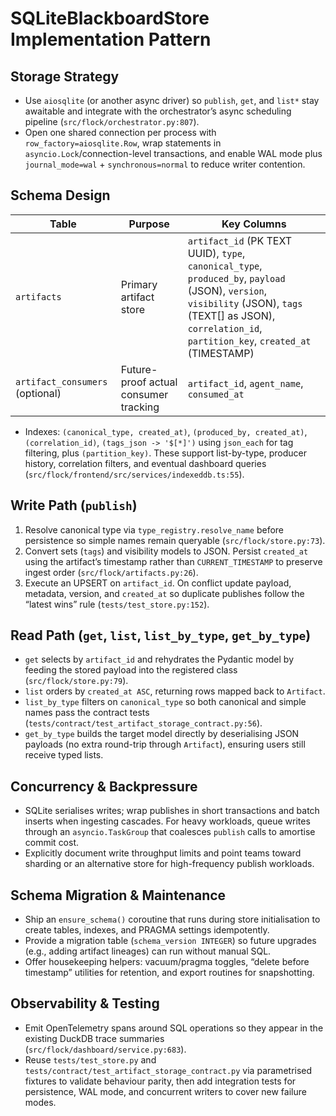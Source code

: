 # SQLiteBlackboardStore Implementation Pattern

## Storage Strategy

- Use `aiosqlite` (or another async driver) so `publish`, `get`, and `list*` stay awaitable and integrate with the orchestrator’s async scheduling pipeline (`src/flock/orchestrator.py:807`).
- Open one shared connection per process with `row_factory=aiosqlite.Row`, wrap statements in `asyncio.Lock`/connection-level transactions, and enable WAL mode plus `journal_mode=wal` + `synchronous=normal` to reduce writer contention.

## Schema Design

| Table | Purpose | Key Columns |
|-------|---------|-------------|
| `artifacts` | Primary artifact store | `artifact_id` (PK TEXT UUID), `type`, `canonical_type`, `produced_by`, `payload` (JSON), `version`, `visibility` (JSON), `tags` (TEXT[] as JSON), `correlation_id`, `partition_key`, `created_at` (TIMESTAMP) |
| `artifact_consumers` (optional) | Future-proof actual consumer tracking | `artifact_id`, `agent_name`, `consumed_at` |

- Indexes: `(canonical_type, created_at)`, `(produced_by, created_at)`, `(correlation_id)`, `(tags_json -> '$[*]')` using `json_each` for tag filtering, plus `(partition_key)`. These support list-by-type, producer history, correlation filters, and eventual dashboard queries (`src/flock/frontend/src/services/indexeddb.ts:55`).

## Write Path (`publish`)

1. Resolve canonical type via `type_registry.resolve_name` before persistence so simple names remain queryable (`src/flock/store.py:73`).
2. Convert sets (`tags`) and visibility models to JSON. Persist `created_at` using the artifact’s timestamp rather than `CURRENT_TIMESTAMP` to preserve ingest order (`src/flock/artifacts.py:26`).
3. Execute an UPSERT on `artifact_id`. On conflict update payload, metadata, version, and `created_at` so duplicate publishes follow the “latest wins” rule (`tests/test_store.py:152`).

## Read Path (`get`, `list`, `list_by_type`, `get_by_type`)

- `get` selects by `artifact_id` and rehydrates the Pydantic model by feeding the stored payload into the registered class (`src/flock/store.py:79`).
- `list` orders by `created_at ASC`, returning rows mapped back to `Artifact`.
- `list_by_type` filters on `canonical_type` so both canonical and simple names pass the contract tests (`tests/contract/test_artifact_storage_contract.py:56`).
- `get_by_type` builds the target model directly by deserialising JSON payloads (no extra round-trip through `Artifact`), ensuring users still receive typed lists.

## Concurrency & Backpressure

- SQLite serialises writes; wrap publishes in short transactions and batch inserts when ingesting cascades. For heavy workloads, queue writes through an `asyncio.TaskGroup` that coalesces `publish` calls to amortise commit cost.
- Explicitly document write throughput limits and point teams toward sharding or an alternative store for high-frequency publish workloads.

## Schema Migration & Maintenance

- Ship an `ensure_schema()` coroutine that runs during store initialisation to create tables, indexes, and PRAGMA settings idempotently.
- Provide a migration table (`schema_version INTEGER`) so future upgrades (e.g., adding artifact lineages) can run without manual SQL.
- Offer housekeeping helpers: vacuum/pragma toggles, “delete before timestamp” utilities for retention, and export routines for snapshotting.

## Observability & Testing

- Emit OpenTelemetry spans around SQL operations so they appear in the existing DuckDB trace summaries (`src/flock/dashboard/service.py:683`).
- Reuse `tests/test_store.py` and `tests/contract/test_artifact_storage_contract.py` via parametrised fixtures to validate behaviour parity, then add integration tests for persistence, WAL mode, and concurrent writers to cover new failure modes.
